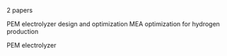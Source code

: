 

2 papers

PEM electrolyzer design and optimization 
MEA optimization for hydrogen production

PEM electrolyzer